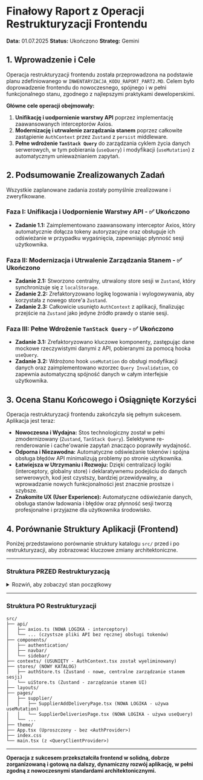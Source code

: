 # Finałowy Raport z Operacji Restrukturyzacji Frontendu

**Data:** 01.07.2025
**Status:** Ukończono
**Strateg:** Gemini

## 1. Wprowadzenie i Cele

Operacja restrukturyzacji frontendu została przeprowadzona na podstawie planu zdefiniowanego w `INWENTARYZACJA_KODU_RAPORT_PART2.MD`. Celem było doprowadzenie frontendu do nowoczesnego, spójnego i w pełni funkcjonalnego stanu, zgodnego z najlepszymi praktykami deweloperskimi.

**Główne cele operacji obejmowały:**

1.  **Unifikację i uodpornienie warstwy API** poprzez implementację zaawansowanych interceptorów Axios.
2.  **Modernizację i utrwalenie zarządzania stanem** poprzez całkowite zastąpienie `AuthContext` przez `Zustand` z `persist` middleware.
3.  **Pełne wdrożenie `TanStack Query`** do zarządzania cyklem życia danych serwerowych, w tym pobierania (`useQuery`) i modyfikacji (`useMutation`) z automatycznym unieważnianiem zapytań.

## 2. Podsumowanie Zrealizowanych Zadań

Wszystkie zaplanowane zadania zostały pomyślnie zrealizowane i zweryfikowane.

### Faza I: Unifikacja i Uodpornienie Warstwy API - ✅ Ukończono

- **Zadanie 1.1:** Zaimplementowano zaawansowany interceptor Axios, który automatycznie dołącza tokeny autoryzacyjne oraz obsługuje ich odświeżanie w przypadku wygaśnięcia, zapewniając płynność sesji użytkownika.

### Faza II: Modernizacja i Utrwalenie Zarządzania Stanem - ✅ Ukończono

- **Zadanie 2.1:** Stworzono centralny, utrwalony store sesji w `Zustand`, który synchronizuje się z `localStorage`.
- **Zadanie 2.2:** Zrefaktoryzowano logikę logowania i wylogowywania, aby korzystała z nowego store'a `Zustand`.
- **Zadanie 2.3:** Całkowicie usunięto `AuthContext` z aplikacji, finalizując przejście na `Zustand` jako jedyne źródło prawdy o stanie sesji.

### Faza III: Pełne Wdrożenie `TanStack Query` - ✅ Ukończono

- **Zadanie 3.1:** Zrefaktoryzowano kluczowe komponenty, zastępując dane mockowe rzeczywistymi danymi z API, pobieranymi za pomocą hooka `useQuery`.
- **Zadanie 3.2:** Wdrożono hook `useMutation` do obsługi modyfikacji danych oraz zaimplementowano wzorzec `Query Invalidation`, co zapewnia automatyczną spójność danych w całym interfejsie użytkownika.

## 3. Ocena Stanu Końcowego i Osiągnięte Korzyści

Operacja restrukturyzacji frontendu zakończyła się pełnym sukcesem. Aplikacja jest teraz:

- **Nowoczesna i Wydajna:** Stos technologiczny został w pełni zmodernizowany (`Zustand`, `TanStack Query`). Selektywne re-renderowanie i cache'owanie zapytań znacząco poprawiły wydajność.
- **Odporna i Niezawodna:** Automatyczne odświeżanie tokenów i spójna obsługa błędów API minimalizują problemy po stronie użytkownika.
- **Łatwiejsza w Utrzymaniu i Rozwoju:** Dzięki centralizacji logiki (interceptory, globalny store) i deklaratywnemu podejściu do danych serwerowych, kod jest czystszy, bardziej przewidywalny, a wprowadzanie nowych funkcjonalności jest znacznie prostsze i szybsze.
- **Znakomite UX (User Experience):** Automatyczne odświeżanie danych, obsługa stanów ładowania i błędów oraz płynność sesji tworzą profesjonalne i przyjazne dla użytkownika środowisko.

## 4. Porównanie Struktury Aplikacji (Frontend)

Poniżej przedstawiono porównanie struktury katalogu `src/` przed i po restrukturyzacji, aby zobrazować kluczowe zmiany architektoniczne.

---

### **Struktura PRZED Restrukturyzacją**

<details>
<summary>Rozwiń, aby zobaczyć stan początkowy</summary>

```
src/
├── api/
│   ├── login_auth_data.api.ts (DUPLIKAT)
│   ├── login_table_staff.api.ts (DUPLIKAT)
│   ├── login_table_suppliers.api.ts (DUPLIKAT)
│   └── ... (pozostałe pliki API)
├── components/
│   ├── blocks/ (MARTWY KOD - ponad 290 nieużywanych komponentów)
│   │   ├── application-ui/
│   │   └── ...
│   ├── authentication/
│   ├── navbar/
│   └── sidebar/
├── contexts/
│   └── AuthContext.tsx (GŁÓWNY PROBLEM - zarządzanie stanem przez Context API)
├── helpers/ (NIEUŻYWANE)
│   ├── is-browser.ts
│   └── is-small-screen.ts
├── layouts/
├── pages/
├── theme/
├── App.tsx (z <AuthProvider>)
├── index.css
└── main.tsx
```

</details>

---

### **Struktura PO Restrukturyzacji**

```
src/
├── api/
│   ├── axios.ts (NOWA LOGIKA - interceptory)
│   └── ... (czystsze pliki API bez ręcznej obsługi tokenów)
├── components/
│   ├── authentication/
│   ├── navbar/
│   └── sidebar/
├── contexts/ (USUNIĘTY - AuthContext.tsx został wyeliminowany)
├── stores/ (NOWY KATALOG)
│   ├── authStore.ts (Zustand - nowe, centralne zarządzanie stanem sesji)
│   └── uiStore.ts (Zustand - zarządzanie stanem UI)
├── layouts/
├── pages/
│   ├── supplier/
│   │   ├── SupplierAddDeliveryPage.tsx (NOWA LOGIKA - używa useMutation)
│   │   └── SupplierDeliveriesPage.tsx (NOWA LOGIKA - używa useQuery)
│   └── ...
├── theme/
├── App.tsx (Uproszczony - bez <AuthProvider>)
├── index.css
└── main.tsx (z <QueryClientProvider>)
```

---

**Operacja z sukcesem przekształciła frontend w solidną, dobrze zorganizowaną i gotową na dalszy, dynamiczny rozwój aplikację, w pełni zgodną z nowoczesnymi standardami architektonicznymi.**
